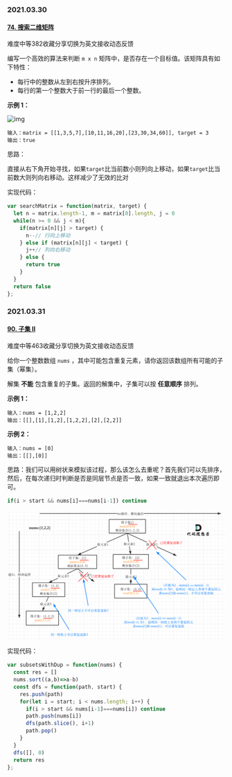 ### 2021.03.30

#### [74. 搜索二维矩阵](https://leetcode-cn.com/problems/search-a-2d-matrix/)

难度中等382收藏分享切换为英文接收动态反馈

编写一个高效的算法来判断 `m x n` 矩阵中，是否存在一个目标值。该矩阵具有如下特性：

- 每行中的整数从左到右按升序排列。
- 每行的第一个整数大于前一行的最后一个整数。

 

**示例 1：**

![img](https://assets.leetcode.com/uploads/2020/10/05/mat.jpg)

```
输入：matrix = [[1,3,5,7],[10,11,16,20],[23,30,34,60]], target = 3
输出：true
```

思路：

直接从右下角开始寻找，如果`target`比当前数小则列向上移动，如果`target`比当前数大则列向右移动。这样减少了无效的比对

实现代码：

````js
var searchMatrix = function(matrix, target) {
  let n = matrix.length-1, m = matrix[0].length, j = 0
  while(n >= 0 && j < m){
    if(matrix[n][j] > target) {
      n--// 行向上移动
    } else if (matrix[n][j] < target) {
      j++// 列向右移动
    } else {
      return true
    }
  }
  return false
};
````

### 2021.03.31

#### [90. 子集 II](https://leetcode-cn.com/problems/subsets-ii/)

难度中等463收藏分享切换为英文接收动态反馈

给你一个整数数组 `nums` ，其中可能包含重复元素，请你返回该数组所有可能的子集（幂集）。

解集 **不能** 包含重复的子集。返回的解集中，子集可以按 **任意顺序** 排列。

 

**示例 1：**

```
输入：nums = [1,2,2]
输出：[[],[1],[1,2],[1,2,2],[2],[2,2]]
```

**示例 2：**

```
输入：nums = [0]
输出：[[],[0]]
```

 思路：我们可以用树状来模拟该过程，那么该怎么去重呢？首先我们可以先排序，然后，在每次递归时判断是否是同层节点是否一致，如果一致就退出本次遍历即可。

````js
if(i > start && nums[i]===nums[i-1]) continue
````



![](./img/1604912138-sosMZx-90.子集II.png)

实现代码：

```js
var subsetsWithDup = function(nums) {
  const res = []
  nums.sort((a,b)=>a-b)
  const dfs = function(path, start) {
    res.push(path)
    for(let i = start; i < nums.length; i++) {
      if(i > start && nums[i-1]===nums[i]) continue
      path.push(nums[i])
      dfs(path.slice(), i+1)
      path.pop()
    }
  }
  dfs([], 0)
  return res
};
```

